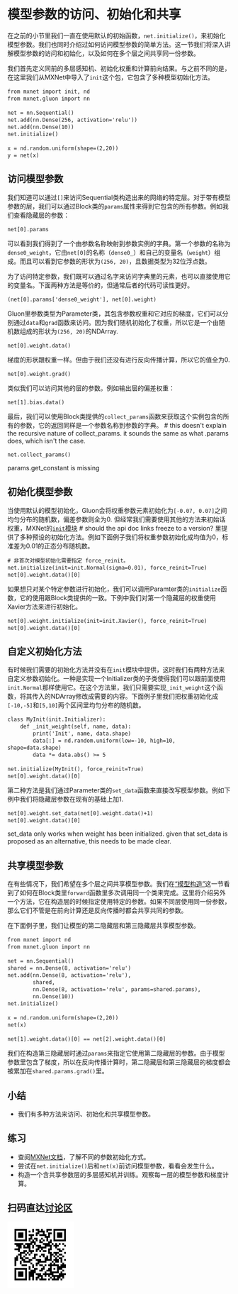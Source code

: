 # 模型参数的访问、初始化和共享

在之前的小节里我们一直在使用默认的初始函数，`net.initialize()`，来初始化模型参数。我们也同时介绍过如何访问模型参数的简单方法。这一节我们将深入讲解模型参数的访问和初始化，以及如何在多个层之间共享同一份参数。

我们首先定义同前的多层感知机、初始化权重和计算前向结果。与之前不同的是，在这里我们从MXNet中导入了`init`这个包，它包含了多种模型初始化方法。

```{.python .input  n=1}
from mxnet import init, nd
from mxnet.gluon import nn

net = nn.Sequential()
net.add(nn.Dense(256, activation='relu'))
net.add(nn.Dense(10))
net.initialize()

x = nd.random.uniform(shape=(2,20))
y = net(x)
```

## 访问模型参数

我们知道可以通过`[]`来访问Sequential类构造出来的网络的特定层。对于带有模型参数的层，我们可以通过Block类的`params`属性来得到它包含的所有参数。例如我们查看隐藏层的参数：

```{.python .input  n=2}
net[0].params
```

可以看到我们得到了一个由参数名称映射到参数实例的字典。第一个参数的名称为`dense0_weight`，它由`net[0]`的名称（`dense0_`）和自己的变量名（`weight`）组成。而且可以看到它参数的形状为`(256, 20)`，且数据类型为32位浮点数。

为了访问特定参数，我们既可以通过名字来访问字典里的元素，也可以直接使用它的变量名。下面两种方法是等价的，但通常后者的代码可读性更好。

```{.python .input  n=3}
(net[0].params['dense0_weight'], net[0].weight)
```

Gluon里参数类型为Parameter类，其包含参数权重和它对应的梯度，它们可以分别通过`data`和`grad`函数来访问。因为我们随机初始化了权重，所以它是一个由随机数组成的形状为`(256, 20)`的NDArray.

```{.python .input  n=4}
net[0].weight.data()
```

梯度的形状跟权重一样。但由于我们还没有进行反向传播计算，所以它的值全为0.

```{.python .input  n=5}
net[0].weight.grad()
```

类似我们可以访问其他的层的参数。例如输出层的偏差权重：

```{.python .input  n=6}
net[1].bias.data()
```

最后，我们可以使用Block类提供的`collect_params`函数来获取这个实例包含的所有的参数，它的返回同样是一个参数名称到参数的字典。 # this doesn't explain the recursive nature of collect_params. it sounds the same as what .params does, which isn't the case.

```{.python .input  n=11}
net.collect_params()
```

params.get_constant is missing

## 初始化模型参数

当使用默认的模型初始化，Gluon会将权重参数元素初始化为`[-0.07, 0.07]`之间均匀分布的随机数，偏差参数则全为0. 但经常我们需要使用其他的方法来初始话权重，MXNet的[`init`模块](https://mxnet.incubator.apache.org/api/python/optimization/optimization.html#module-mxnet.initializer) # should the api doc links freeze to a version? 里提供了多种预设的初始化方法。例如下面例子我们将权重参数初始化成均值为0，标准差为0.01的正态分布随机数。

```{.python .input  n=7}
# 非首次对模型初始化需要指定 force_reinit。
net.initialize(init=init.Normal(sigma=0.01), force_reinit=True)
net[0].weight.data()[0]
```

如果想只对某个特定参数进行初始化，我们可以调用Paramter类的`initialize`函数，它的使用跟Block类提供的一致。下例中我们对第一个隐藏层的权重使用Xavier方法来进行初始化。

```{.python .input  n=8}
net[0].weight.initialize(init=init.Xavier(), force_reinit=True)
net[0].weight.data()[0]
```

## 自定义初始化方法

有时候我们需要的初始化方法并没有在`init`模块中提供，这时我们有两种方法来自定义参数初始化。一种是实现一个Initializer类的子类使得我们可以跟前面使用`init.Normal`那样使用它。在这个方法里，我们只需要实现`_init_weight`这个函数，将其传入的NDArray修改成需要的内容。下面例子里我们把权重初始化成`[-10,-5]`和`[5,10]`两个区间里均匀分布的随机数。

```{.python .input  n=9}
class MyInit(init.Initializer):
    def _init_weight(self, name, data):
        print('Init', name, data.shape)
        data[:] = nd.random.uniform(low=-10, high=10, shape=data.shape)
        data *= data.abs() >= 5

net.initialize(MyInit(), force_reinit=True)
net[0].weight.data()[0]
```

第二种方法是我们通过Parameter类的`set_data`函数来直接改写模型参数。例如下例中我们将隐藏层参数在现有的基础上加1.

```{.python .input  n=10}
net[0].weight.set_data(net[0].weight.data()+1)
net[0].weight.data()[0]
```

set_data only works when weight has been initialized. given that set_data is proposed as an
alternative, this needs to be made clear.

## 共享模型参数

在有些情况下，我们希望在多个层之间共享模型参数。我们在[“模型构造”](./block.md)这一节看到了如何在Block类里`forward`函数里多次调用同一个类来完成。这里将介绍另外一个方法，它在构造层的时候指定使用特定的参数。如果不同层使用同一份参数，那么它们不管是在前向计算还是反向传播时都会共享共同的参数。

在下面例子里，我们让模型的第二隐藏层和第三隐藏层共享模型参数。

```{.python .input}
from mxnet import nd
from mxnet.gluon import nn

net = nn.Sequential()
shared = nn.Dense(8, activation='relu')
net.add(nn.Dense(8, activation='relu'),
        shared,
        nn.Dense(8, activation='relu', params=shared.params),
        nn.Dense(10))
net.initialize()

x = nd.random.uniform(shape=(2,20))
net(x)

net[1].weight.data()[0] == net[2].weight.data()[0]
```

我们在构造第三隐藏层时通过`params`来指定它使用第二隐藏层的参数。由于模型参数里包含了梯度，所以在反向传播计算时，第二隐藏层和第三隐藏层的梯度都会被累加在`shared.params.grad()`里。

## 小结

* 我们有多种方法来访问、初始化和共享模型参数。

## 练习

* 查阅[MXNet文档](https://mxnet.incubator.apache.org/api/python/model.html#initializer-api-reference)，了解不同的参数初始化方式。
* 尝试在`net.initialize()`后和`net(x)`前访问模型参数，看看会发生什么。
* 构造一个含共享参数层的多层感知机并训练。观察每一层的模型参数和梯度计算。

## 扫码直达[讨论区](https://discuss.gluon.ai/t/topic/987)

![](../img/qr_parameters.svg)

